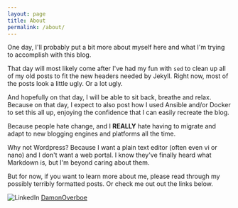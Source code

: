 ```yaml
---
layout: page
title: About
permalink: /about/
---
```


One day, I'll probably put a bit more about myself here and what I'm trying to accomplish
with this blog.

That day will most likely come after I've had my fun with `sed` to clean up all of my
old posts to fit the new headers needed by Jekyll. Right now, most of the posts look a little
ugly. Or a lot ugly.

And hopefully on that day, I will be able to sit back, breathe and relax. Because on that
day, I expect to also post how I used Ansible and/or Docker to set this all up, enjoying
the confidence that I can easily recreate the blog.

Because people hate change, and I **REALLY** hate having to migrate and adapt to new blogging
engines and platforms all the time.

Why not Wordpress? Because I want a plain text editor (often even vi or nano) and I don't
want a web portal. I know they've finally heard what Markdown is, but I'm beyond caring about
them.

But for now, if you want to learn more about me, please read through my possibly terribly
formatted posts. Or check me out out the links below.

![LinkedIn](https://lh3.googleusercontent.com/00APBMVQh3yraN704gKCeM63KzeQ-zHUi5wK6E9TjRQ26McyqYBt-zy__4i8GXDAfeys=w30)
[DamonOverboe](https://linkedin.com/in/DamonOverboe)

